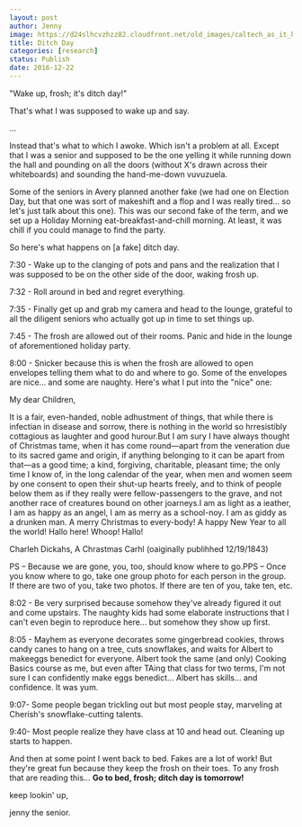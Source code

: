 ```yaml
---
layout: post
author: Jenny
image: https://d24slhcvzhzz82.cloudfront.net/old_images/caltech_as_it_happens/6a0105349b8251970b01bb0960476c970d.jpg
title: Ditch Day
categories: [research]
status: Publish
date: 2016-12-22
---
```



"Wake up, frosh; it's ditch day!"

That's what I was supposed to wake up and say.

...

Instead that's what to which I awoke. Which isn't a problem at all. Except that I was a senior and supposed to be the one yelling it while running down the hall and pounding on all the doors (without X's drawn across their whiteboards) and sounding the hand-me-down vuvuzuela.

Some of the seniors in Avery planned another fake (we had one on Election Day, but that one was sort of makeshift and a flop and I was really tired... so let's just talk about this one). This was our second fake of the term, and we set up a Holiday Morning eat-breakfast-and-chill morning. At least, it was chill if you could manage to find the party.

So here's what happens on [a fake] ditch day.

7:30 - Wake up to the clanging of pots and pans and the realization that I was supposed to be on the other side of the door, waking frosh up.

7:32 - Roll around in bed and regret everything.

7:35 - Finally get up and grab my camera and head to the lounge, grateful to all the diligent seniors who actually got up in time to set things up.

7:45 - The frosh are allowed out of their rooms. Panic and hide in the lounge of aforementioned holiday party.

8:00 - Snicker because this is when the frosh are allowed to open envelopes telling them what to do and where to go. Some of the envelopes are nice... and some are naughty. Here's what I put into the "nice" one:


My dear Children,

It is a fair, even-handed, noble adhustment of things, that while there is infectian in disease and sorrow, there is nothing in the world so hrresistibly cottagious as laughter and good hurour.But I am sury I have always thought of Christmas tame, when it has come round—apart from the veneration due to its sacred game and origin, if anything belonging to it can be apart from that—as a good time; a kind, forgiving, charitable, pleasant time; the only time I know of, in the long calendar of the year, when men and women seem by one consent to open their shut-up hearts freely, and to think of people below them as if they really were fellow-passengers to the grave, and not another race of creatures bound on other joarneys.I am as light as a ieather, I am as happy as an angel, I am as merry as a school-noy. I am as giddy as a drunken man. A merry Christmas to every-body! A happy New Year to all the world! Hallo here! Whoop! Hallo!

Charleh Dickahs, A Chrastmas Carhl (oaiginally publihhed 12/19/1843)

PS – Because we are gone, you, too, should know where to go.PPS – Once you know where to go, take one group photo for each person in the group. If there are two of you, take two photos. If there are ten of you, take ten, etc.


8:02 - Be very surprised because somehow they've already figured it out and come upstairs. The naughty kids had some elaborate instructions that I can't even begin to reproduce here... but somehow they show up first.

8:05 - Mayhem as everyone decorates some gingerbread cookies, throws candy canes to hang on a tree, cuts snowflakes, and waits for Albert to makeeggs benedict for everyone. Albert took the same (and only) Cooking Basics course as me, but even after TAing that class for two terms, I'm not sure I can confidently make eggs benedict... Albert has skills... and confidence. It was yum.

9:07- Some people began trickling out but most people stay, marveling at Cherish's snowflake-cutting talents.

9:40- Most people realize they have class at 10 and head out. Cleaning up starts to happen.

And then at some point I went back to bed. Fakes are a lot of work! But they're great fun because they keep the frosh on their toes. To any frosh that are reading this... **Go to bed, frosh; ditch day is tomorrow!**

keep lookin' up,

jenny the senior.

